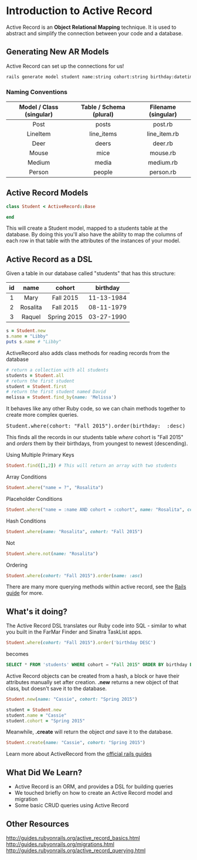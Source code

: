 # Introduction to Active Record

Active Record is an  **Object Relational Mapping** technique. It is used to abstract and simplify the connection between your code and a database.


## Generating New AR Models

Active Record can set up the connections for us!

```bash
rails generate model student name:string cohort:string birthday:datetime
```

### Naming Conventions
|Model / Class (singular) |	Table / Schema (plural)| Filename (singular) |
|:------------:|:--------------:|:------:|
| Post	       | posts | post.rb|
|LineItem	|line_items| line_item.rb|
|Deer |	deers| deer.rb|
|Mouse |	mice| mouse.rb|
|Medium |	media| medium.rb|
|Person |	people| person.rb |

## Active Record Models

```ruby
class Student < ActiveRecord::Base

end
```

This will create a Student model, mapped to a students table at the database. By doing this you'll also have the ability to map the columns of each row in that table with the attributes of the instances of your model.

## Active Record as a DSL

Given a table in our database called "students" that has this structure:

| id | name  | cohort       | birthday   |
|:--:|:-----:|:-----------:|:----------:|
|  1 | Mary  | Fall 2015   | 11-13-1984 |
|  2 | Rosalita | Fall 2015   | 08-11-1979 |
|  3 | Raquel | Spring 2015 | 03-27-1990 |

```ruby
s = Student.new
s.name = "Libby"
puts s.name # "Libby"
```

ActiveRecord also adds class methods for reading records from the database

```ruby
# return a collection with all students
students = Student.all
# return the first student
student = Student.first
# return the first student named David
melissa = Student.find_by(name: 'Melissa')
```

It behaves like any other Ruby code, so we can chain methods together to create more complex queries.

<pre>
Student.where(cohort: "Fall 2015").order(birthday:  :desc)
</pre>

This finds all the records in our students table *where* cohort is "Fall 2015" and *orders* them by their birthdays, from youngest to newest (descending).

Using Multiple Primary Keys

```ruby
Student.find([1,2]) # This will return an array with two students
```

Array Conditions

```ruby
Student.where("name = ?", "Rosalita")
```

Placeholder Conditions
```ruby
Student.where("name = :name AND cohort = :cohort", name: "Rosalita", cohort: "Fall 2015")
```

Hash Conditions
```ruby
Student.where(name: "Rosalita", cohort: "Fall 2015")
```

Not
```ruby
Student.where.not(name: "Rosalita")
```

Ordering
```ruby
Student.where(cohort: "Fall 2015").order(name: :asc)
```

There are many more querying methods within active record, see the [Rails guide](http://guides.rubyonrails.org/active_record_querying.html)
for more.

## What's it doing?

The Active Record DSL translates our Ruby code into SQL - similar to what you built in the FarMar Finder and Sinatra TaskList apps.

```ruby
Student.where(cohort: "Fall 2015").order('birthday DESC')
```

becomes

```sql
SELECT * FROM 'students' WHERE cohort = "Fall 2015" ORDER BY birthday DESC;
```

Active Record objects can be created from a hash, a block or have their attributes manually set after creation. **.new** returns a new object of that class, but doesn't save it to the database.

```ruby
Student.new(name: "Cassie", cohort: "Spring 2015")
```

```ruby
student = Student.new
student.name = "Cassie"
student.cohort = "Spring 2015"
```

Meanwhile, **.create** will return the object *and* save it to the database.

```ruby
Student.create(name: "Cassie", cohort: "Spring 2015")
```

Learn more about ActiveRecord from the [official rails guides](http://guides.rubyonrails.org/active_record_basics.html)


## What Did We Learn?
+ Active Record is an ORM, and provides a DSL for building queries
+ We touched briefly on how to create an Active Record model and migration
+ Some basic CRUD queries using Active Record


## Other Resources
http://guides.rubyonrails.org/active_record_basics.html  
http://guides.rubyonrails.org/migrations.html  
http://guides.rubyonrails.org/active_record_querying.html  
